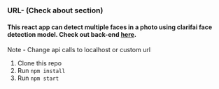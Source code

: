 ### URL- (Check about section)

#### This react app can detect multiple faces in a photo using clarifai face detection model. Check out back-end [here](https://github.com/sathvik987/face-detector-back-end).

Note - Change api calls to localhost or custom url

1. Clone this repo
2. Run `npm install`
3. Run `npm start`
